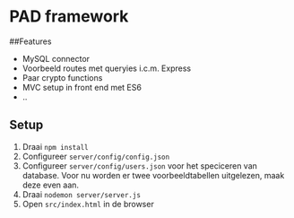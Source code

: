 # PAD framework

##Features
- MySQL connector
- Voorbeeld routes met queryies i.c.m. Express
- Paar crypto functions
- MVC setup in front end met ES6
- ..

## Setup

1. Draai ```npm install```
2. Configureer ```server/config/config.json```
3. Configureer ```server/config/users.json``` voor het speciceren van database. Voor nu worden er twee voorbeeldtabellen uitgelezen, maak deze even aan.
4. Draai ```nodemon server/server.js```
5. Open ```src/index.html``` in de browser
